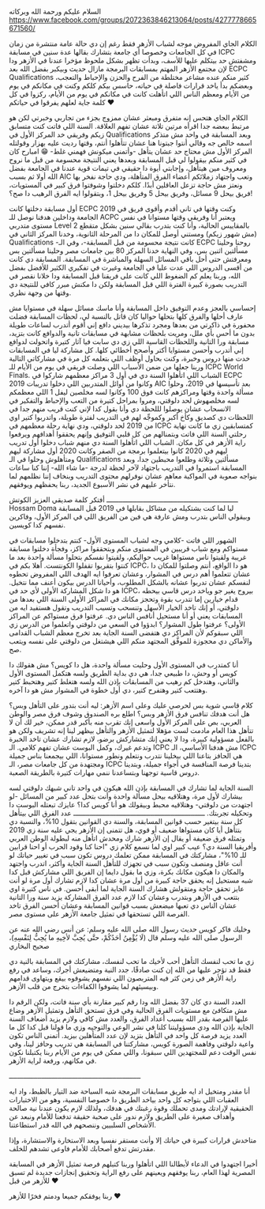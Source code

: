 السلام عليكم ورحمة الله وبركاته
https://www.facebook.com/groups/2072363846213064/posts/4277778665671560/

الكلام الجاي المفروض موجه لشباب الأزهر فقط رغم إن دي حالة عامة منتشرة من زمان في كل الجامعات وخصوصا أي جامعة بتشارك بقالها عدة سنين في مسابقة ICPC ومشفتش حد بيتكلم عليها للأسف، وبدأت تظهر بشكل ملحوظ مؤخرا عندنا في الأزهر ودا لإن مجتمع الأزهر المهتم بمسابقات البرمجة مازال حديث وبيكبر بفضل الله
بعد ECPC Qualifications كثير منكم عنده مشاعر مختلطة من الفرح والحزن والإحباط والتعجب، وبعضكم بدأ ياخد قرارات فاصلة في حياته، حاسس بيكم كلكم وكنت في مكانكم في يوم من الأيام ومعظم الناس اللي اتأهلت كانت في مكانكم في يوم من الأيام، ركزوا في كل كلمة جاية لعلهم يفرقوا في حياتكم ❤

الكلام الجاي هتحس إنه متفرق ومبعثر عشان ممزوج بجزء من تجاربي وخبرتي لكن هو مرتبط ببعضه جدا اقرأه مرتين تلاتة عشان تفهم العلاقة.
السنة اللي فاتت كنت متسابق زيكم وفريقي خد المركز الأول في Qualifications وبعد المسابقة في واحد مش متذكر اسمه خالص جه وقالي أنتوا جبتونا هنا عشان تتأهلوا أنتم، وقتها رديت عليه بهزار وقولتله المركز الأول مش محتاج حد عشان يتأهل -وأتمنى ميكونش فهمني غلط- 😁
امبارح كان في كثير منكم بيقولوا لي قبل المسابقة وبعدها يعني النتيجة محسومة من قبل ما نروح ومعروف مين هيتأهل، وإجابتي أيوة دا حقيقي في تيمات قوية عندنا في الجامعة بفضل الله أولا ثم بسبب AIC وتعب واجتهاد زملائكم أعضاء الفرق المتأهلة، ودي حاجة نفخر بها ونعتز مش حاجة تزعل العاقلين أبدًا.
كلكم دخلتوا وشوفتوا فرق كبير في المستويات، فريق بيحل 9 مسائل، وفريق بيحل 5 وفريق بيحل 1، وبتقولوا ايه الفرق الرهيب دا صح؟!

أول مسابقة دخلتها كانت ECPC 2019 وكنت وقتها في تاني أقدم وأقوى فريق في الجامعة وداخلين هدفنا نوصل للـ ACPC ويعتبر أنا وفريقي وقتها مستوانا في نفس مستوى متدربي Level 2 بالمقاييس الحالية، وأنا كنت بتدرب بقالي سنين بشكل متقطع (مش شهور زيكم) ومستني أوصل للمكان دا من المرحلة الثانوية، وخدنا المركز الثاني في Qualifications -كانت نتيجة محسومة من قبل المسابقة-، وفي الـ ECPC روحنا وحلينا مسألتين اثنين بس، وفي النهاية خدنا المركز 80 بين جامعات مصر وحلينا مسألتين بس ومعرفتش حتى أحل باقي المسائل السهلة والمباشرة في المسابقة.
المسابقة دي كانت من أقسى الدروس اللي عدت عليا في الجامعة وغيرت في تفكيري الكثير للأفضل بفضل الله، وربنا يعلم كم الضغوط اللي كانت على فريقنا قبل المسابقة ودا خلانا نقصر في التدريب بصورة كبيرة الفترة اللي قبل المسابقة ولكن دا مكنش مبرر كافي للنتيجة دي وقتها من وجهة نظري.

إحساسي بالعجز وعدم التوفيق داخل المسابقة وأنا ماسك مسائل سهلة في مستوايا مش عارف أحلها والفرق كلها بتحلها حواليا كان قاتل بالنسبة لي، لحظات المسابقة فضلت محفورة في ذاكرتي من بعدها ومجرد تذكرها بيديني دافع إني أقوم أتدرب لساعات طويلة بدون ما أحس بأي ملل، ومريت بلحظات مشابهة في مسابقات تانية والدوافع كانت بتزيد، مسابقة ورا التانية واللحظات القاسية اللي زي دي سابت فيا آثار كتيرة واتحولت لدوافع إني أتدرب وأحسن مستوايا أكتر وأصحح أخطائي كلها.
كل مشاركة ليا في المسابقات خدت منها دروس وخبرة، وكنت بحاول أوظف اللي بتعلمه كل مرة في مشاركاتي التالية وربنا جعلها من ضمن الأسباب اللي وصلت فريقي في يوم من الأيام للـ ICPC World Finals.
الشباب اللي اتأهلوا السنة دي في أول 3 مراكز معظمهم شاركوا في ECPC 2019 وكانوا من أوائل المتدربين اللي دخلوا تدريبات AIC بعد تأسيسها في 2019، وحلوا مسألة واحدة وقتها ومراكزهم كانت فوق 100 وكانوا لسه مخلصين ليفل 1 اللي معظمكم لسه مخلصهوش لحد دلوقتي، ومروا بمراحل كتيرة من التعب والإحباط والتفكير في الانسحاب عشان يوصلوا لللحظة دي وأنا بقول كدا لإني كنت قريب منهم جدا في اللحظات دي كصديق وكأخ أكبر وكموجِّه لهم في التدريب لفترة طويلة، واتدربوا كتير اوي من 2019 لحد دلوقتي، ودي نهاية رحلة معظمهم في ICPC كمتسابقين زي ما كانت نهاية رحلتي السنة اللي فاتت وبتمنالهم من كل قلبي التوفيق وإنهم يحققوا أهدافهم ويرفعوا راية الأزهر في كل مكان.
الشباب اللي اتأهلوا السنة دي منهم شباب دخلوا أول تدريب ليهم في 2020 كانوا بيتعلموا برمجة من الصفر وكانت 2020 أول مشاركة ليهم ومتأهلوش وحلوا في الـ Qualifications مسألتين وثلاثة وطلعوا محبطين جدا، وبعد المسابقة استمروا في التدريب باجتهاد لآخر لحظة لدرجة -ما شاء الله- إننا كنا ساعات بنواجه صعوبة في المواكبة معاهم عشان نوفرلهم محتوى التدريب وبنخاف إننا نظلمهم لما نتأخر عليهم في نشر الأسبوع الجديد، ربنا يحفظهم ويوفقهم.

ـــــــــــــــــــــــــــــــــــــــــــــــــــــــــــــــــ
أفتكر كلمة صديقي العزيز الكوتش Hossam Doma ليا لما كنت بشتكيله من مشاكل بقابلها في 2019 قبل المسابقة وبيقولي الناس بتدرب ومش عارفة هي فين من الفريق اللي في المركز الأول، وفاكرين نفسهم كدا كويسين.

الشهور اللي فاتت -كلامي وجه لشباب المستوى الأول- كنتم بتدخلوا مسابقات في مستواكم ومع شباب قريبين في المستوى منكم وبتحققوا مراكز، وفجأة دخلتوا مسابقة غريبة ولقيتوا ناس مستواها غريب حواليكم، ولقيتوا نفسكم بتحلوا مسألة واحدة بعد ما كنتوا بتقربوا تقفلوا الكونتست.
أهلا بكم في ICPC، هو دا الواقع، أنتم وصلتوا للمكان دا عشان تتعلموا أهم درس في المشوار، وعشان تعرفوا ايه الهدف اللي المفروض تحطوه لنفسكم عشان تدربوا عشانه بالشكل المطلوب، وأحيانا الدرس بيكون أعنف مما نتخيل.
هو دا شكل المشاركة الأولى لأي حد في ICPC، بيروح يغير جو وياخد درس قاسي بيحطه قدام خيارين إما تتدرب بقوة وتحجز مكانك في المراكز الأولى السنة اللي بعدها من دلوقتي، أو إنك تاخد الخيار الأسهل وتنسحب وتسيب التدريب وتقول هستفيد ايه من المسابقات يعني أو أنا مستحيل أنافس الناس دي.
عرفتوا فرق مستواكم عن المراكز الأولى؟ عرفتوا طول المشوار؟ ابدؤوا في السعي من دلوقتي واتعلموا من الدرس زي اللي سبقوكم لأن المراكز دي هتفضى السنة الجاية بعد تخرج معظم الشباب القدامى والأماكن دي محجوزة للموفَّق المجتهد منكم اللي هيشتغل من دلوقتي على نفسه ويتعب صح.

أنا كمتدرب في المستوى الأول وحليت مسألة واحدة، هل دا كويس؟ مش هقولك دا كويس أو وحش، دا طبيعي جدا، هي دي بداية الطريق ولسه هتكمل المستوى الأول والثاني، وهتدخل كم رهيب من المسابقات بإذن الله ولسه هتغلط كتير وهتحبط كتير وهتتعب كتير وهتفرح كتير، دي أول خطوة في المشوار مش هو دا آخره.

كلام قاسي شوية بس لحرصي عليك وعلى اسم الأزهر: ليه أنت بتدور على التأهل وبس؟ هل أنت هدفك تنافس فرق الأزهر وبس؟ اطلع بره الصندوق وشوف فرق مصر والوطن العربي، بص على المركز الأول واسعى إنك تقرب منه بأكبر قدر ممكن، خير لك أن لا تتأهل هذا العام مادمت لست مؤهلا لتمثيل الأزهر والتأهل بيظهر لينا إنه تشريف ولكن هو بالفعل مسؤولية كبيرة، ودا لا يعني إنك متشاركش برضو، لازم تشارك عشان تاخد الخبرة وتدعم غيرك، وكمل البوست عشان تفهم كلامي.
الـ ICPC مش هدفنا الأساسي، الـ ICPC هي الحافز بتاعنا اللي بيخلينا نتدرب ونتعلم ونطور مستوانا، اللي بيجمعنا بناس جميلة ومجتهدة من كل جامعات مصر، الـ ICPC بتدينا فرصة المنافسة في أجواء جميلة، وبتدينا دروس قاسية توجهنا وبتساعدنا ننمي مهارات كتيرة بالطريقة الصعبة.

السنة الجاية لما تشارك في المسابقة بإذن الله هيكون في واحد تاني شبهك دلوقتي لسه بيشارك لأول مرة، وهتلاقيه بيحل مسألة واحدة وأنت بتحل عدد كبير من المسائل -لو اجتهدت من دلوقتي- وهتلاقيه محبط وبيقولك هو أنا كويس كدا؟ عايزك تبعتله البوست دا وتحكيله تجربتك.
ـــــــــــــــــــــــــــــــــــــــــــــــــــــــــــــــــ
عدد الفرق اللي بيتأهل كل سنة بيتغير حسب قوانين المسابقة، والسنة دي القوانين بتقول 10%، والنسبة دي بتتأهل أيا كان مستواها ضعيف أو قوي، هل تتمنى إن الأزهر يجي عليه سنة زي 2019 وتمثله فرق ضعيفة أو يقال إن الأزهر شارك ومحدش اتأهل منه لبطولة الوطن العربي وأفريقيا السنة دي؟
عيب كبير اوي لما نسمع كلام زي "احنا كنا وقود الحرب أو احنا قرابين للـ 10%"، مشاركتك في المسابقة ممكن تعلمك دروس تكون سبب في تغيير حياتك لو أنت عاقل ومنصف وتكون سبب في تجهزك للتأهل السنة الجاية وأكثر، اتدرب واجتهد والمكان دا هيكون مكانك بكرة، وزي ما بقول دايما إن الفريق اللي مشاركش قبل كدا شبه مستحيل إنه يحقق حاجة كبيرة من أول مرة عشان كدا لازم تشارك أول مرة لو أنت عايز تحقق حاجة ومتقولش هشارك السنة الجاية لما أبقى أحسن.
في ناس كتيرة اوي بتتعب في الأزهر وبتدرب وعشان كدا لازم عدد الفرق المشاركة يزيد سنة ورا التانية عشان الناس دي تعبها ميضعش بسبب قوانين المسابقة وعشان أحسن الفرق تاخد الفرصة اللي تستحقها في تمثيل جامعة الأزهر على مستوى مصر.

وخليك فاكر كويس حديث رسول الله صلى الله عليه وسلم:
عن أنس رضي الله عنه عن الرسول صلى الله عليه وسلم قال (لَا يُؤْمِنُ أحَدُكُمْ، حتَّى يُحِبَّ لأخِيهِ ما يُحِبُّ لِنَفْسِهِ)، صحيح البخاري

زي ما تحب لنفسك التأهل أحب لأخيك ما تحب لنفسك، مشاركتك في المسابقة بالنية دي فقط قد تؤجر عليها من الله إن كنت صادقًا، جدد النية ومتضيعش أجرك، وساعد في رفع راية الأزهر في زمن كثر فيه المتربصون اللي نفسهم يشوفوه بيقع ويتهاوى قدامهم وبيسيئهم لما يشوفوا الكفاءات بتخرج من قلب الأزهر.

العدد السنة دي كان 37 بفضل الله ودا رقم كبير مقارنة بأي سنة فاتت، ولكن الرقم دا مش متكافئ مع مستويات الفرق الحالية وفي فرق تستحق التأهل وتمثيل الأزهر وضاع عليها الفرصة بقدر الله بسبب أعداد الفرق، والعدد مش كافي ولازم يزيد أضعاف السنة الجاية بإذن الله ودي مسؤوليتنا كلنا في نشر الوعي والتوجيه وزي ما قولنا قبل كدا كل ما العدد يزيد فرصة كل واحد في التأهل بتزيد لإن عدد المتأهلين بيزيد.
أتمنى الناس تكون واعية دلوقتي وفاهمة الصورة كويس، مشاركتنا في المسابقة هي تدريب وحافز لينا، وفي نفس الوقت دعم للمجتهدين اللي سبقونا، واللي ممكن في يوم من الأيام ربنا يكتبلنا نكون في مكانهم، ورفعة لراية الأزهر.

ـــــــــــــــــــــــــــــــــــــــــــــــــــــــــــــــــ

أنا مقدر ومتخيل اد ايه طريق مسابقات البرمجة شبه السباحة ضد التيار بالظبط، واد ايه العقبات اللي بتواجه كل واحد بياخد الطريق دا خصوصا النفسية، وهو من الاختبارات الحقيقية لإرادتك ومدى تحملك وقوة رغبتك في هدفك، ولذلك لازم يكون عندنا نية صالحة وأهداف صغيرة على الطريق ولازم ندور على صحبة حقيقة تدفعنا للأمام ونبعد عن الأشخاص السلبيين وننصحهم في الله قدر استطاعتنا.

متاخدش قرارات كبيرة في حياتك إلا وأنت مستقر نفسيا وبعد الاستخارة والاستشارة، وإذا مقدرتش تدفع أصحابك للأمام فاوعى تشدهم للخلف.

أخيرا اجتهدوا في الدعاء لأبطالنا اللي اتأهلوا وربنا كتبلهم فرصة تمثيل الأزهر في المسابقة المصرية لهذا العام، ربنا يوفقهم ويعينهم على رفع الراية وتحقيق إنجازات جديدة لم تسبق للأزهر من قبل ❤

ربنا يوفقكم جميعا ودمتم فخرًا للأزهر ❤ 
